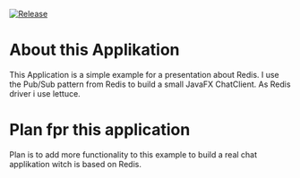 [![Release](https://img.shields.io/github/v/release/wolfwarrior666/Redis-Nosql-Simple-Chat-Client?include_prereleases&style=plastic)]( https://github.com/Redis-Nosql-Simple-Chat-Client/THUMoodleWrapper/releases)

# About this Applikation
This Application is a simple example for a presentation about Redis.
I use the Pub/Sub pattern from Redis to build a small JavaFX ChatClient.
As Redis driver i use lettuce.

# Plan fpr this application
Plan is to add more functionality to this example to build a real chat applikation witch is based on Redis.

